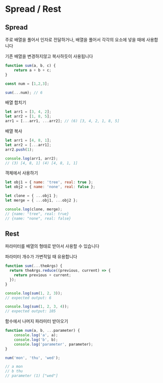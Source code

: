 # Spread / Rest

## Spread

주로 배열을 풀어서 인자로 전달하거나, 배열을 풀어서 각각의 요소에 넣을 때에 사용합니다

기존 배열을 변경하지않고 복사하듯이 사용됩니다

```jsx
function sum(a, b, c) {
	return a + b + c;
}

const num = [1,2,3];

sum(...num); // 6
```

배열 합치기

```jsx
let arr1 = [3, 4, 2];
let arr2 = [1, 8, 5];
arr1 = [...arr1, ...arr2]; // (6) [3, 4, 2, 1, 8, 5]
```

배열 복사

```jsx
let arr1 = [4, 8, 1];
let arr2 = [...arr1];
arr2.push(1);

console.log(arr1, arr2);
// (3) [4, 8, 1] (4) [4, 8, 1, 1]
```

객체에서 사용하기

```jsx
let obj1 = { name: 'tree', real: true };
let obj2 = { name: 'none', real: false };

let clone = { ...obj1 };
let merge = { ...obj1, ...obj2 };

console.log(clone, merge);
// {name: "tree", real: true} 
// {name: "none", real: false}
```

## Rest

파라미터를 배열의 형태로 받아서 사용할 수 있습니다

파라미터 개수가 가변적일 때 유용합니다

```jsx
function sum(...theArgs) {
  return theArgs.reduce((previous, current) => {
    return previous + current;
  });
}

console.log(sum(1, 2, 3));
// expected output: 6

console.log(sum(1, 2, 3, 4));
// expected output: 105
```

함수에서 나머지 파라미터 받아오기

```jsx
function num(a, b, ...parameter) {
	console.log('a', a);
	console.log('b', b);
	console.log('parameter', parameter);
}

num('mon', 'thu', 'wed');

// a mon 
// b thu 
// parameter (1) ["wed"]
```